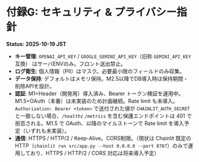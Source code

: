 # 付録G: セキュリティ & プライバシー指針
**Status: 2025-10-19 JST**

- **キー管理**: `OPENAI_API_KEY` / `GOOGLE_GEMINI_API_KEY`（旧称 `GEMINI_API_KEY` 互換） はサーバENVのみ。フロント送出禁止。
- **ログ衛生**: 個人情報（PII）はマスク。必要最小限のフィールドのみ収集。
- **データ保持**: デフォルトはメモリ保持。M2.5以降でDB導入時は保持期間・削除APIを設計。
- **認証**: M1=Header（開発用）導入済み、Bearer トークン検証を運用中。M1.5=OAuth（本番）は未実装のため計画継続。Rate limit も未導入。`Authorization: Bearer <token>` で送付された値が `CHAINLIT_AUTH_SECRET` と一致しない場合、`/healthz` `/metrics` を含む保護エンドポイントは 401 で拒否される。M1.5 で OAuth、以降のマイルストーンで Rate limit を導入予定（いずれも未実装）。
- **通信**: HTTPS / HTTP/2 / Keep-Alive。CORS制限。（現状は Chainlit 既定の HTTP（`chainlit run src/app.py --host 0.0.0.0 --port 8787`）のみで運用しており、HTTPS / HTTP/2 / CORS 対応は将来導入予定）
